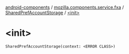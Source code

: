 [android-components](../../index.md) / [mozilla.components.service.fxa](../index.md) / [SharedPrefAccountStorage](index.md) / [&lt;init&gt;](./-init-.md)

# &lt;init&gt;

`SharedPrefAccountStorage(context: <ERROR CLASS>)`